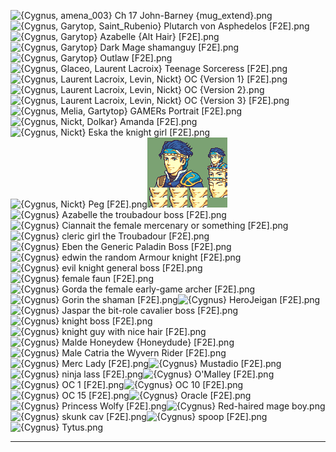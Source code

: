 ![{Cygnus, amena_003} Ch 17 John-Barney {mug_extend}.png](https://raw.githubusercontent.com/Klokinator/FE-Repo/main/Portrait%20Repository/Spriting%20Community%20OC's%20(Grouped%20by%20Artist)/Cygnus/%7BCygnus,%20amena_003%7D%20Ch%2017%20John-Barney%20(mug_extend).png "{Cygnus, amena_003} Ch 17 John-Barney {mug_extend}.png")![{Cygnus, Garytop, Saint_Rubenio} Plutarch von Asphedelos [F2E].png](https://raw.githubusercontent.com/Klokinator/FE-Repo/main/Portrait%20Repository/Spriting%20Community%20OC's%20(Grouped%20by%20Artist)/Cygnus/%7BCygnus,%20Garytop,%20Saint_Rubenio%7D%20Plutarch%20von%20Asphedelos%20%5BF2E%5D.png "{Cygnus, Garytop, Saint_Rubenio} Plutarch von Asphedelos [F2E].png")![{Cygnus, Garytop} Azabelle {Alt Hair} [F2E].png](https://raw.githubusercontent.com/Klokinator/FE-Repo/main/Portrait%20Repository/Spriting%20Community%20OC's%20(Grouped%20by%20Artist)/Cygnus/%7BCygnus,%20Garytop%7D%20Azabelle%20(Alt%20Hair)%20%5BF2E%5D.png "{Cygnus, Garytop} Azabelle {Alt Hair} [F2E].png")![{Cygnus, Garytop} Dark Mage shamanguy [F2E].png](https://raw.githubusercontent.com/Klokinator/FE-Repo/main/Portrait%20Repository/Spriting%20Community%20OC's%20(Grouped%20by%20Artist)/Cygnus/%7BCygnus,%20Garytop%7D%20Dark%20Mage%20shamanguy%20%5BF2E%5D.png "{Cygnus, Garytop} Dark Mage shamanguy [F2E].png")![{Cygnus, Garytop} Outlaw [F2E].png](https://raw.githubusercontent.com/Klokinator/FE-Repo/main/Portrait%20Repository/Spriting%20Community%20OC's%20(Grouped%20by%20Artist)/Cygnus/%7BCygnus,%20Garytop%7D%20Outlaw%20%5BF2E%5D.png "{Cygnus, Garytop} Outlaw [F2E].png")![{Cygnus, Glaceo, Laurent Lacroix} Teenage Sorceress [F2E].png](https://raw.githubusercontent.com/Klokinator/FE-Repo/main/Portrait%20Repository/Spriting%20Community%20OC's%20(Grouped%20by%20Artist)/Cygnus/%7BCygnus,%20Glaceo,%20Laurent%20Lacroix%7D%20Teenage%20Sorceress%20%5BF2E%5D.png "{Cygnus, Glaceo, Laurent Lacroix} Teenage Sorceress [F2E].png")![{Cygnus, Laurent Lacroix, Levin, Nickt} OC {Version 1} [F2E].png](https://raw.githubusercontent.com/Klokinator/FE-Repo/main/Portrait%20Repository/Spriting%20Community%20OC's%20(Grouped%20by%20Artist)/Cygnus/%7BCygnus,%20Laurent%20Lacroix,%20Levin,%20Nickt%7D%20OC%20(Version%201)%20%5BF2E%5D.png "{Cygnus, Laurent Lacroix, Levin, Nickt} OC {Version 1} [F2E].png")![{Cygnus, Laurent Lacroix, Levin, Nickt} OC {Version 2}.png](https://raw.githubusercontent.com/Klokinator/FE-Repo/main/Portrait%20Repository/Spriting%20Community%20OC's%20(Grouped%20by%20Artist)/Cygnus/%7BCygnus,%20Laurent%20Lacroix,%20Levin,%20Nickt%7D%20OC%20(Version%202).png "{Cygnus, Laurent Lacroix, Levin, Nickt} OC {Version 2}.png")![{Cygnus, Laurent Lacroix, Levin, Nickt} OC {Version 3} [F2E].png](https://raw.githubusercontent.com/Klokinator/FE-Repo/main/Portrait%20Repository/Spriting%20Community%20OC's%20(Grouped%20by%20Artist)/Cygnus/%7BCygnus,%20Laurent%20Lacroix,%20Levin,%20Nickt%7D%20OC%20(Version%203)%20%5BF2E%5D.png "{Cygnus, Laurent Lacroix, Levin, Nickt} OC {Version 3} [F2E].png")![{Cygnus, Melia, Gartytop} GAMERs Portrait [F2E].png](https://raw.githubusercontent.com/Klokinator/FE-Repo/main/Portrait%20Repository/Spriting%20Community%20OC's%20(Grouped%20by%20Artist)/Cygnus/%7BCygnus,%20Melia,%20Gartytop%7D%20GAMERs%20Portrait%20%5BF2E%5D.png "{Cygnus, Melia, Gartytop} GAMERs Portrait [F2E].png")![{Cygnus, Nickt, Dolkar} Amanda [F2E].png](https://raw.githubusercontent.com/Klokinator/FE-Repo/main/Portrait%20Repository/Spriting%20Community%20OC's%20(Grouped%20by%20Artist)/Cygnus/%7BCygnus,%20Nickt,%20Dolkar%7D%20Amanda%20%5BF2E%5D.png "{Cygnus, Nickt, Dolkar} Amanda [F2E].png")![{Cygnus, Nickt} Eska the knight girl [F2E].png](https://raw.githubusercontent.com/Klokinator/FE-Repo/main/Portrait%20Repository/Spriting%20Community%20OC's%20(Grouped%20by%20Artist)/Cygnus/%7BCygnus,%20Nickt%7D%20Eska%20the%20knight%20girl%20%5BF2E%5D.png "{Cygnus, Nickt} Eska the knight girl [F2E].png")![{Cygnus, Nickt} Peg [F2E].png](https://raw.githubusercontent.com/Klokinator/FE-Repo/main/Portrait%20Repository/Spriting%20Community%20OC's%20(Grouped%20by%20Artist)/Cygnus/%7BCygnus,%20Nickt%7D%20Peg%20%5BF2E%5D.png "{Cygnus, Nickt} Peg [F2E].png")![{Cygnus} Asaph {Beta Recolor} [F2E].png](https://raw.githubusercontent.com/Klokinator/FE-Repo/main/Portrait%20Repository/Spriting%20Community%20OC's%20(Grouped%20by%20Artist)/Cygnus/%7BCygnus%7D%20Asaph%20(Beta%20Recolor)%20%5BF2E%5D.png "{Cygnus} Asaph {Beta Recolor} [F2E].png")![{Cygnus} Azabelle the troubadour boss [F2E].png](https://raw.githubusercontent.com/Klokinator/FE-Repo/main/Portrait%20Repository/Spriting%20Community%20OC's%20(Grouped%20by%20Artist)/Cygnus/%7BCygnus%7D%20Azabelle%20the%20troubadour%20boss%20%5BF2E%5D.png "{Cygnus} Azabelle the troubadour boss [F2E].png")![{Cygnus} Ciannait the female mercenary or something [F2E].png](https://raw.githubusercontent.com/Klokinator/FE-Repo/main/Portrait%20Repository/Spriting%20Community%20OC's%20(Grouped%20by%20Artist)/Cygnus/%7BCygnus%7D%20Ciannait%20the%20female%20mercenary%20or%20something%20%5BF2E%5D.png "{Cygnus} Ciannait the female mercenary or something [F2E].png")![{Cygnus} cleric girl the Troubadour [F2E].png](https://raw.githubusercontent.com/Klokinator/FE-Repo/main/Portrait%20Repository/Spriting%20Community%20OC's%20(Grouped%20by%20Artist)/Cygnus/%7BCygnus%7D%20cleric%20girl%20the%20Troubadour%20%5BF2E%5D.png "{Cygnus} cleric girl the Troubadour [F2E].png")![{Cygnus} Eben the Generic Paladin Boss [F2E].png](https://raw.githubusercontent.com/Klokinator/FE-Repo/main/Portrait%20Repository/Spriting%20Community%20OC's%20(Grouped%20by%20Artist)/Cygnus/%7BCygnus%7D%20Eben%20the%20Generic%20Paladin%20Boss%20%5BF2E%5D.png "{Cygnus} Eben the Generic Paladin Boss [F2E].png")![{Cygnus} edwin the random Armour knight [F2E].png](https://raw.githubusercontent.com/Klokinator/FE-Repo/main/Portrait%20Repository/Spriting%20Community%20OC's%20(Grouped%20by%20Artist)/Cygnus/%7BCygnus%7D%20edwin%20the%20random%20Armour%20knight%20%5BF2E%5D.png "{Cygnus} edwin the random Armour knight [F2E].png")![{Cygnus} evil knight general boss [F2E].png](https://raw.githubusercontent.com/Klokinator/FE-Repo/main/Portrait%20Repository/Spriting%20Community%20OC's%20(Grouped%20by%20Artist)/Cygnus/%7BCygnus%7D%20evil%20knight%20general%20boss%20%5BF2E%5D.png "{Cygnus} evil knight general boss [F2E].png")![{Cygnus} female faun [F2E].png](https://raw.githubusercontent.com/Klokinator/FE-Repo/main/Portrait%20Repository/Spriting%20Community%20OC's%20(Grouped%20by%20Artist)/Cygnus/%7BCygnus%7D%20female%20faun%20%5BF2E%5D.png "{Cygnus} female faun [F2E].png")![{Cygnus} Gorda the female early-game archer [F2E].png](https://raw.githubusercontent.com/Klokinator/FE-Repo/main/Portrait%20Repository/Spriting%20Community%20OC's%20(Grouped%20by%20Artist)/Cygnus/%7BCygnus%7D%20Gorda%20the%20female%20early-game%20archer%20%5BF2E%5D.png "{Cygnus} Gorda the female early-game archer [F2E].png")![{Cygnus} Gorin the shaman [F2E].png](https://raw.githubusercontent.com/Klokinator/FE-Repo/main/Portrait%20Repository/Spriting%20Community%20OC's%20(Grouped%20by%20Artist)/Cygnus/%7BCygnus%7D%20Gorin%20the%20shaman%20%5BF2E%5D.png "{Cygnus} Gorin the shaman [F2E].png")![{Cygnus} HeroJeigan [F2E].png](https://raw.githubusercontent.com/Klokinator/FE-Repo/main/Portrait%20Repository/Spriting%20Community%20OC's%20(Grouped%20by%20Artist)/Cygnus/%7BCygnus%7D%20HeroJeigan%20%5BF2E%5D.png "{Cygnus} HeroJeigan [F2E].png")![{Cygnus} Jaspar the bit-role cavalier boss [F2E].png](https://raw.githubusercontent.com/Klokinator/FE-Repo/main/Portrait%20Repository/Spriting%20Community%20OC's%20(Grouped%20by%20Artist)/Cygnus/%7BCygnus%7D%20Jaspar%20the%20bit-role%20cavalier%20boss%20%5BF2E%5D.png "{Cygnus} Jaspar the bit-role cavalier boss [F2E].png")![{Cygnus} knight boss [F2E].png](https://raw.githubusercontent.com/Klokinator/FE-Repo/main/Portrait%20Repository/Spriting%20Community%20OC's%20(Grouped%20by%20Artist)/Cygnus/%7BCygnus%7D%20knight%20boss%20%5BF2E%5D.png "{Cygnus} knight boss [F2E].png")![{Cygnus} knight guy with nice hair [F2E].png](https://raw.githubusercontent.com/Klokinator/FE-Repo/main/Portrait%20Repository/Spriting%20Community%20OC's%20(Grouped%20by%20Artist)/Cygnus/%7BCygnus%7D%20knight%20guy%20with%20nice%20hair%20%5BF2E%5D.png "{Cygnus} knight guy with nice hair [F2E].png")![{Cygnus} Malde Honeydew {Honeydude} [F2E].png](https://raw.githubusercontent.com/Klokinator/FE-Repo/main/Portrait%20Repository/Spriting%20Community%20OC's%20(Grouped%20by%20Artist)/Cygnus/%7BCygnus%7D%20Malde%20Honeydew%20(Honeydude)%20%5BF2E%5D.png "{Cygnus} Malde Honeydew {Honeydude} [F2E].png")![{Cygnus} Male Catria the Wyvern Rider [F2E].png](https://raw.githubusercontent.com/Klokinator/FE-Repo/main/Portrait%20Repository/Spriting%20Community%20OC's%20(Grouped%20by%20Artist)/Cygnus/%7BCygnus%7D%20Male%20Catria%20the%20Wyvern%20Rider%20%5BF2E%5D.png "{Cygnus} Male Catria the Wyvern Rider [F2E].png")![{Cygnus} Merc Lady [F2E].png](https://raw.githubusercontent.com/Klokinator/FE-Repo/main/Portrait%20Repository/Spriting%20Community%20OC's%20(Grouped%20by%20Artist)/Cygnus/%7BCygnus%7D%20Merc%20Lady%20%5BF2E%5D.png "{Cygnus} Merc Lady [F2E].png")![{Cygnus} Mustadio [F2E].png](https://raw.githubusercontent.com/Klokinator/FE-Repo/main/Portrait%20Repository/Spriting%20Community%20OC's%20(Grouped%20by%20Artist)/Cygnus/%7BCygnus%7D%20Mustadio%20%5BF2E%5D.png "{Cygnus} Mustadio [F2E].png")![{Cygnus} ninja lass [F2E].png](https://raw.githubusercontent.com/Klokinator/FE-Repo/main/Portrait%20Repository/Spriting%20Community%20OC's%20(Grouped%20by%20Artist)/Cygnus/%7BCygnus%7D%20ninja%20lass%20%5BF2E%5D.png "{Cygnus} ninja lass [F2E].png")![{Cygnus} O'Malley [F2E].png](https://raw.githubusercontent.com/Klokinator/FE-Repo/main/Portrait%20Repository/Spriting%20Community%20OC's%20(Grouped%20by%20Artist)/Cygnus/%7BCygnus%7D%20O'Malley%20%5BF2E%5D.png "{Cygnus} O'Malley [F2E].png")![{Cygnus} OC 1 [F2E].png](https://raw.githubusercontent.com/Klokinator/FE-Repo/main/Portrait%20Repository/Spriting%20Community%20OC's%20(Grouped%20by%20Artist)/Cygnus/%7BCygnus%7D%20OC%201%20%5BF2E%5D.png "{Cygnus} OC 1 [F2E].png")![{Cygnus} OC 10 [F2E].png](https://raw.githubusercontent.com/Klokinator/FE-Repo/main/Portrait%20Repository/Spriting%20Community%20OC's%20(Grouped%20by%20Artist)/Cygnus/%7BCygnus%7D%20OC%2010%20%5BF2E%5D.png "{Cygnus} OC 10 [F2E].png")![{Cygnus} OC 15 [F2E].png](https://raw.githubusercontent.com/Klokinator/FE-Repo/main/Portrait%20Repository/Spriting%20Community%20OC's%20(Grouped%20by%20Artist)/Cygnus/%7BCygnus%7D%20OC%2015%20%5BF2E%5D.png "{Cygnus} OC 15 [F2E].png")![{Cygnus} Oracle [F2E].png](https://raw.githubusercontent.com/Klokinator/FE-Repo/main/Portrait%20Repository/Spriting%20Community%20OC's%20(Grouped%20by%20Artist)/Cygnus/%7BCygnus%7D%20Oracle%20%5BF2E%5D.png "{Cygnus} Oracle [F2E].png")![{Cygnus} Princess Wolfy [F2E].png](https://raw.githubusercontent.com/Klokinator/FE-Repo/main/Portrait%20Repository/Spriting%20Community%20OC's%20(Grouped%20by%20Artist)/Cygnus/%7BCygnus%7D%20Princess%20Wolfy%20%5BF2E%5D.png "{Cygnus} Princess Wolfy [F2E].png")![{Cygnus} Red-haired mage boy.png](https://raw.githubusercontent.com/Klokinator/FE-Repo/main/Portrait%20Repository/Spriting%20Community%20OC's%20(Grouped%20by%20Artist)/Cygnus/%7BCygnus%7D%20Red-haired%20mage%20boy.png "{Cygnus} Red-haired mage boy.png")![{Cygnus} skunk cav [F2E].png](https://raw.githubusercontent.com/Klokinator/FE-Repo/main/Portrait%20Repository/Spriting%20Community%20OC's%20(Grouped%20by%20Artist)/Cygnus/%7BCygnus%7D%20skunk%20cav%20%5BF2E%5D.png "{Cygnus} skunk cav [F2E].png")![{Cygnus} spoop [F2E].png](https://raw.githubusercontent.com/Klokinator/FE-Repo/main/Portrait%20Repository/Spriting%20Community%20OC's%20(Grouped%20by%20Artist)/Cygnus/%7BCygnus%7D%20spoop%20%5BF2E%5D.png "{Cygnus} spoop [F2E].png")![{Cygnus} Tytus.png](https://raw.githubusercontent.com/Klokinator/FE-Repo/main/Portrait%20Repository/Spriting%20Community%20OC's%20(Grouped%20by%20Artist)/Cygnus/%7BCygnus%7D%20Tytus.png "{Cygnus} Tytus.png")



----

